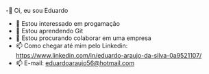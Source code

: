 -👋 Oi, eu sou Eduardo
- 👀 Estou interessado em progamação
- 🌱 Estou aprendendo Git
- 💞️ Estou procurando colaborar em uma empresa
- 📫 Como chegar até mim pelo Linkedin: https://www.linkedin.com/in/eduardo-araujo-da-silva-0a9521107/
- 📫 E-mail: eduardoaraujo56@hotmail.com
